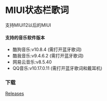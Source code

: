 # MIUI状态栏歌词

支持MIUI12以后的MIUI

#### 支持的音乐软件版本

- 酷狗音乐:v10.8.4 (需打开蓝牙歌词)
- 酷我音乐:v9.4.6.2 (需打开蓝牙歌词)
- 网易云音乐:v8.5.40
- QQ音乐:v10.17.0.11 (需打开蓝牙歌词和戴耳机)

### 下载

[Releases](https://github.com/577fkj/MIUIStatusBarLyric_new/releases)
